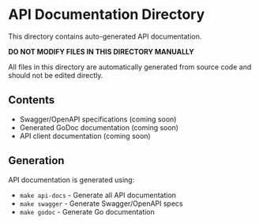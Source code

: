 <!-- 🚫 AI_MODIFY_PROHIBITED -->
<!-- This file should not be modified by AI agents -->

# API Documentation Directory

This directory contains auto-generated API documentation. 

**DO NOT MODIFY FILES IN THIS DIRECTORY MANUALLY**

All files in this directory are automatically generated from source code and should not be edited directly.

## Contents

- Swagger/OpenAPI specifications (coming soon)
- Generated GoDoc documentation (coming soon)
- API client documentation (coming soon)

## Generation

API documentation is generated using:
- `make api-docs` - Generate all API documentation
- `make swagger` - Generate Swagger/OpenAPI specs
- `make godoc` - Generate Go documentation